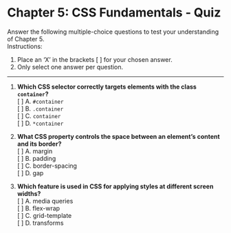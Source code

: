 # Chapter 5: CSS Fundamentals - Quiz

Answer the following multiple-choice questions to test your understanding of Chapter 5.  
Instructions:  
1. Place an ‘X’ in the brackets [ ] for your chosen answer.  
2. Only select one answer per question.  

---

1. **Which CSS selector correctly targets elements with the class `container`?**  
   [ ] A. `#container`  
   [ ] B. `.container`  
   [ ] C. `container`  
   [ ] D. `*container`  

2. **What CSS property controls the space between an element’s content and its border?**  
   [ ] A. margin  
   [ ] B. padding  
   [ ] C. border-spacing  
   [ ] D. gap  

3. **Which feature is used in CSS for applying styles at different screen widths?**  
   [ ] A. media queries  
   [ ] B. flex-wrap  
   [ ] C. grid-template  
   [ ] D. transforms
